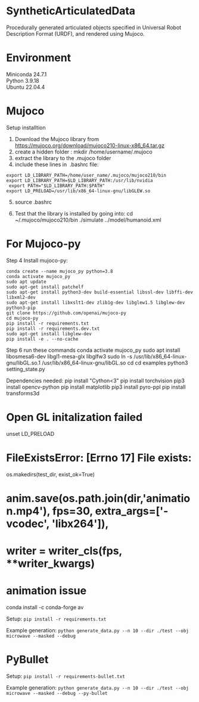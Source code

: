 # SyntheticArticulatedData
Procedurally generated articulated objects specified in Universal Robot Description Format (URDF), and rendered using Mujoco.

# Environment
  Miniconda 24.7.1\
  Python 3.9.18\
  Ubuntu 22.04.4

# Mujoco
Setup installtion
1. Download the Mujoco library from 
https://mujoco.org/download/mujoco210-linux-x86_64.tar.gz
2. create a hidden folder :
mkdir /home/username/.mujoco
3. extract the library to the .mujoco folder
4. include these lines in  .bashrc file:

``` 
export LD_LIBRARY_PATH=/home/user_name/.mujoco/mujoco210/bin 
export LD_LIBRARY_PATH=$LD_LIBRARY_PATH:/usr/lib/nvidia 
 export PATH="$LD_LIBRARY_PATH:$PATH" 
export LD_PRELOAD=/usr/lib/x86_64-linux-gnu/libGLEW.so 
```

5. source .bashrc

6. Test that the library is installed by going into:
cd ~/.mujoco/mujoco210/bin
./simulate ../model/humanoid.xml

# For Mujoco-py
Step 4 Install mujoco-py:
``` 
conda create --name mujoco_py python=3.8
conda activate mujoco_py
sudo apt update
sudo apt-get install patchelf
sudo apt-get install python3-dev build-essential libssl-dev libffi-dev libxml2-dev  
sudo apt-get install libxslt1-dev zlib1g-dev libglew1.5 libglew-dev python3-pip
git clone https://github.com/openai/mujoco-py
cd mujoco-py
pip install -r requirements.txt
pip install -r requirements.dev.txt
sudo apt-get install libglew-dev
pip install -e . --no-cache
```

Step 6 run these commands
conda activate mujoco_py
sudo apt install libosmesa6-dev libgl1-mesa-glx libglfw3
sudo ln -s /usr/lib/x86_64-linux-gnu/libGL.so.1 /usr/lib/x86_64-linux-gnu/libGL.so
cd
cd examples
python3 setting_state.py

Dependencies needed:
pip install "Cython<3"
pip install torchvision
pip3 install opencv-python
pip install matplotlib
pip3 install pyro-ppl
pip install transforms3d

# Open GL initalization failed
unset LD_PRELOAD

# FileExistsError: [Errno 17] File exists:
os.makedirs(test_dir, exist_ok=True)

#  anim.save(os.path.join(dir,'animation.mp4'), fps=30, extra_args=['-vcodec', 'libx264']),
# writer = writer_cls(fps, **writer_kwargs)
#  animation issue
conda install -c conda-forge av

Setup:
```pip install -r requirements.txt```

Example generation:
```python generate_data.py --n 10 --dir ./test --obj microwave --masked --debug```

# PyBullet

Setup:
```pip install -r requirements-bullet.txt```

Example generation:
```python generate_data.py --n 10 --dir ./test --obj microwave --masked --debug --py-bullet```
